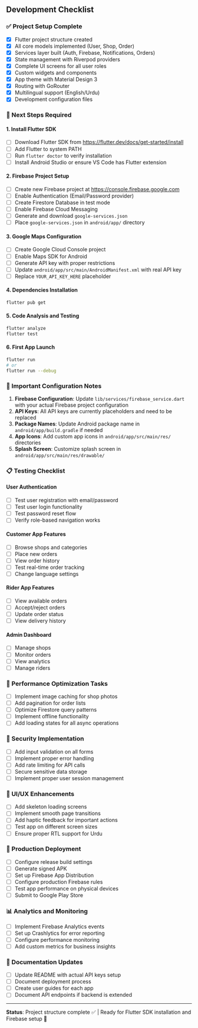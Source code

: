 ## Development Checklist

### ✅ Project Setup Complete

- [x] Flutter project structure created
- [x] All core models implemented (User, Shop, Order)
- [x] Services layer built (Auth, Firebase, Notifications, Orders)
- [x] State management with Riverpod providers
- [x] Complete UI screens for all user roles
- [x] Custom widgets and components
- [x] App theme with Material Design 3
- [x] Routing with GoRouter
- [x] Multilingual support (English/Urdu)
- [x] Development configuration files

### 🔄 Next Steps Required

#### 1. Install Flutter SDK

- [ ] Download Flutter SDK from https://flutter.dev/docs/get-started/install
- [ ] Add Flutter to system PATH
- [ ] Run `flutter doctor` to verify installation
- [ ] Install Android Studio or ensure VS Code has Flutter extension

#### 2. Firebase Project Setup

- [ ] Create new Firebase project at https://console.firebase.google.com
- [ ] Enable Authentication (Email/Password provider)
- [ ] Create Firestore Database in test mode
- [ ] Enable Firebase Cloud Messaging
- [ ] Generate and download `google-services.json`
- [ ] Place `google-services.json` in `android/app/` directory

#### 3. Google Maps Configuration

- [ ] Create Google Cloud Console project
- [ ] Enable Maps SDK for Android
- [ ] Generate API key with proper restrictions
- [ ] Update `android/app/src/main/AndroidManifest.xml` with real API key
- [ ] Replace `YOUR_API_KEY_HERE` placeholder

#### 4. Dependencies Installation

```bash
flutter pub get
```

#### 5. Code Analysis and Testing

```bash
flutter analyze
flutter test
```

#### 6. First App Launch

```bash
flutter run
# or
flutter run --debug
```

### 🚨 Important Configuration Notes

1. **Firebase Configuration**: Update `lib/services/firebase_service.dart` with your actual Firebase project configuration
2. **API Keys**: All API keys are currently placeholders and need to be replaced
3. **Package Names**: Update Android package name in `android/app/build.gradle` if needed
4. **App Icons**: Add custom app icons in `android/app/src/main/res/` directories
5. **Splash Screen**: Customize splash screen in `android/app/src/main/res/drawable/`

### 📋 Testing Checklist

#### User Authentication

- [ ] Test user registration with email/password
- [ ] Test user login functionality
- [ ] Test password reset flow
- [ ] Verify role-based navigation works

#### Customer App Features

- [ ] Browse shops and categories
- [ ] Place new orders
- [ ] View order history
- [ ] Test real-time order tracking
- [ ] Change language settings

#### Rider App Features

- [ ] View available orders
- [ ] Accept/reject orders
- [ ] Update order status
- [ ] View delivery history

#### Admin Dashboard

- [ ] Manage shops
- [ ] Monitor orders
- [ ] View analytics
- [ ] Manage riders

### 🎯 Performance Optimization Tasks

- [ ] Implement image caching for shop photos
- [ ] Add pagination for order lists
- [ ] Optimize Firestore query patterns
- [ ] Implement offline functionality
- [ ] Add loading states for all async operations

### 🔐 Security Implementation

- [ ] Add input validation on all forms
- [ ] Implement proper error handling
- [ ] Add rate limiting for API calls
- [ ] Secure sensitive data storage
- [ ] Implement proper user session management

### 📱 UI/UX Enhancements

- [ ] Add skeleton loading screens
- [ ] Implement smooth page transitions
- [ ] Add haptic feedback for important actions
- [ ] Test app on different screen sizes
- [ ] Ensure proper RTL support for Urdu

### 🚀 Production Deployment

- [ ] Configure release build settings
- [ ] Generate signed APK
- [ ] Set up Firebase App Distribution
- [ ] Configure production Firebase rules
- [ ] Test app performance on physical devices
- [ ] Submit to Google Play Store

### 📊 Analytics and Monitoring

- [ ] Implement Firebase Analytics events
- [ ] Set up Crashlytics for error reporting
- [ ] Configure performance monitoring
- [ ] Add custom metrics for business insights

### 📝 Documentation Updates

- [ ] Update README with actual API keys setup
- [ ] Document deployment process
- [ ] Create user guides for each app
- [ ] Document API endpoints if backend is extended

---

**Status**: Project structure complete ✅ | Ready for Flutter SDK installation and Firebase setup 🔄

